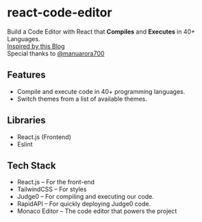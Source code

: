 # react-code-editor

Build a Code Editor with React that **Compiles** and **Executes** in 40+ Languages.
<br>
<a href="https://www.freecodecamp.org/news/how-to-build-react-based-code-editor/">Inspired by this Blog</a>
<br>Special thanks to <a href="https://github.com/manuarora700">@manuarora700</a>
<br>

## Features

- Compile and execute code in 40+ programming languages.</li>
- Switch themes from a list of available themes.</li>

## Libraries

- React.js (Frontend)
- Eslint

## Tech Stack

- React.js – For the front-end
- TailwindCSS – For styles
- Judge0 – For compiling and executing our code.
- RapidAPI – For quickly deploying Judge0 code.
- Monaco Editor – The code editor that powers the project
